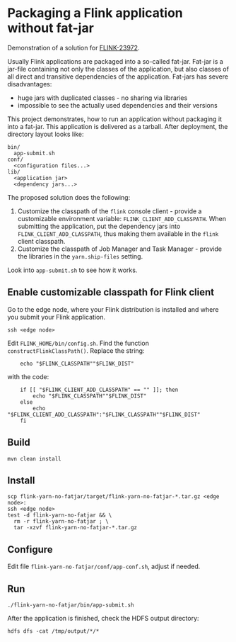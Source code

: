 # Packaging a Flink application without fat-jar

Demonstration of a solution for [FLINK-23972](https://issues.apache.org/jira/browse/FLINK-23972).

Usually Flink applications are packaged into a so-called fat-jar.
Fat-jar is a jar-file containing not only the classes of the application,
but also classes of all direct and transitive dependencies of the application.
Fat-jars has severe disadvantages:
- huge jars with duplicated classes - no sharing via libraries
- impossible to see the actually used dependencies and their versions

This project demonstrates, how to run an application without packaging it into a fat-jar.
This application is delivered as a tarball. After deployment, the directory layout looks like:
```text
bin/
  app-submit.sh
conf/
  <configuration files...>
lib/
  <application jar>
  <dependency jars...>
```

The proposed solution does the following:

1. Customize the classpath of the `flink` console client - provide
a customizable environment variable: `FLINK_CLIENT_ADD_CLASSPATH`.
When submitting the application, put the dependency jars into `FLINK_CLIENT_ADD_CLASSPATH`,
thus making them available in the `flink` client classpath.
1. Customize the classpath of Job Manager and Task Manager - provide
the libraries in the `yarn.ship-files` setting.

Look into `app-submit.sh` to see how it works.

## Enable customizable classpath for Flink client

Go to the edge node, where your Flink distribution is installed and where you submit your Flink application.
```shell
ssh <edge node>
```
Edit `FLINK_HOME/bin/config.sh`. Find the function `constructFlinkClassPath()`. Replace the string:
```shell
    echo "$FLINK_CLASSPATH""$FLINK_DIST"
```
with the code:
```shell
    if [[ "$FLINK_CLIENT_ADD_CLASSPATH" == "" ]]; then
        echo "$FLINK_CLASSPATH""$FLINK_DIST"
    else
        echo "$FLINK_CLIENT_ADD_CLASSPATH":"$FLINK_CLASSPATH""$FLINK_DIST"
    fi
```

## Build

```shell
mvn clean install
```

## Install

```shell
scp flink-yarn-no-fatjar/target/flink-yarn-no-fatjar-*.tar.gz <edge node>:
ssh <edge node>
test -d flink-yarn-no-fatjar && \
  rm -r flink-yarn-no-fatjar ; \
  tar -xzvf flink-yarn-no-fatjar-*.tar.gz
```

## Configure

Edit file `flink-yarn-no-fatjar/conf/app-conf.sh`, adjust if needed.

## Run

```shell
./flink-yarn-no-fatjar/bin/app-submit.sh
```
After the application is finished, check the HDFS output directory:
```shell
hdfs dfs -cat /tmp/output/*/*
```
